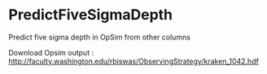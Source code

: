 # PredictFiveSigmaDepth
Predict five sigma depth in OpSim from other columns

Download Opsim output : http://faculty.washington.edu/rbiswas/ObservingStrategy/kraken_1042.hdf
